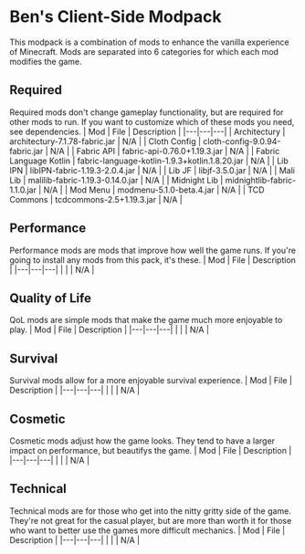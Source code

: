 # Ben's Client-Side Modpack
This modpack is a combination of mods to enhance the vanilla experience of Minecraft. Mods are separated into 6 categories for which each mod modifies the game.

## Required
Required mods don't change gameplay functionality, but are required for other mods to run. If you want to customize which of these mods you need, see dependencies.
| Mod | File | Description |
|---|---|---|
| Architectury | architectury-7.1.78-fabric.jar | N/A |
| Cloth Config | cloth-config-9.0.94-fabric.jar | N/A |
| Fabric API | fabric-api-0.76.0+1.19.3.jar | N/A |
| Fabric Language Kotlin | fabric-language-kotlin-1.9.3+kotlin.1.8.20.jar | N/A |
| Lib IPN | libIPN-fabric-1.19.3-2.0.4.jar | N/A |
| Lib JF | libjf-3.5.0.jar | N/A |
| Mali Lib | malilib-fabric-1.19.3-0.14.0.jar | N/A |
| Midnight Lib | midnightlib-fabric-1.1.0.jar | N/A |
| Mod Menu | modmenu-5.1.0-beta.4.jar | N/A |
| TCD Commons | tcdcommons-2.5+1.19.3.jar | N/A |

## Performance
Performance mods are mods that improve how well the game runs. If you're going to install any mods from this pack, it's these.
| Mod | File | Description |
|---|---|---|
|  |  | N/A |

## Quality of Life
QoL mods are simple mods that make the game much more enjoyable to play.
| Mod | File | Description |
|---|---|---|
|  |  | N/A |

## Survival
Survival mods allow for a more enjoyable survival experience.
| Mod | File | Description |
|---|---|---|
|  |  | N/A |

## Cosmetic
Cosmetic mods adjust how the game looks. They tend to have a larger impact on performance, but beautifys the game.
| Mod | File | Description |
|---|---|---|
|  |  | N/A |

## Technical
Technical mods are for those who get into the nitty gritty side of the game. They're not great for the casual player, but are more than worth it for those who want to better use the games more difficult mechanics.
| Mod | File | Description |
|---|---|---|
|  |  | N/A |
